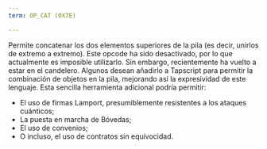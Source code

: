 ```yaml
---
term: OP_CAT (0X7E)

---
```

Permite concatenar los dos elementos superiores de la pila (es decir, unirlos de extremo a extremo). Este opcode ha sido desactivado, por lo que actualmente es imposible utilizarlo. Sin embargo, recientemente ha vuelto a estar en el candelero. Algunos desean añadirlo a Tapscript para permitir la combinación de objetos en la pila, mejorando así la expresividad de este lenguaje. Esta sencilla herramienta adicional podría permitir:


- El uso de firmas Lamport, presumiblemente resistentes a los ataques cuánticos;
- La puesta en marcha de Bóvedas;
- El uso de convenios;
- O incluso, el uso de contratos sin equivocidad.